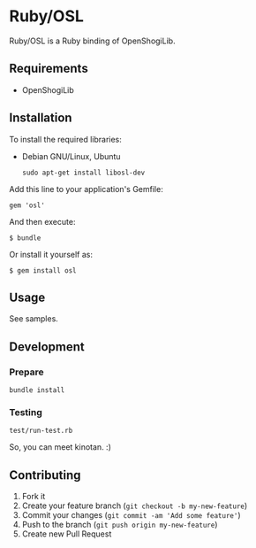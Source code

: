 # Ruby/OSL

Ruby/OSL is a Ruby binding of OpenShogiLib.

## Requirements

  * OpenShogiLib

## Installation

To install the required libraries:

  * Debian GNU/Linux, Ubuntu

        sudo apt-get install libosl-dev

Add this line to your application's Gemfile:

    gem 'osl'

And then execute:

    $ bundle

Or install it yourself as:

    $ gem install osl

## Usage

See samples.

## Development

### Prepare

    bundle install

### Testing

    test/run-test.rb

So, you can meet kinotan. :)

## Contributing

1. Fork it
2. Create your feature branch (`git checkout -b my-new-feature`)
3. Commit your changes (`git commit -am 'Add some feature'`)
4. Push to the branch (`git push origin my-new-feature`)
5. Create new Pull Request
